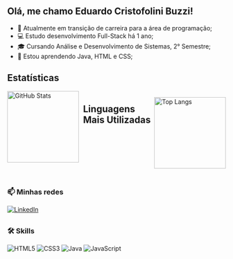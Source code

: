 ## Olá, me chamo Eduardo Cristofolini Buzzi!

- 🔭 Atualmente em transição de carreira para a área de programação;
- 💻 Estudo desenvolvimento Full-Stack há 1 ano;
- 🎓 Cursando Análise e Desenvolvimento de Sistemas, 2° Semestre;
- 🌱 Estou aprendendo Java, HTML e CSS;

## Estatísticas

<div style="display: flex; align-items: flex-start;">
  <img 
    src="https://github-readme-stats.vercel.app/api?username=eduardo-buzzi&show_icons=true&theme=dark&title_color=C00102&icon_color=C00102&cache_seconds=1800&v=2"
    alt="GitHub Stats"
    height="165"
    style="margin-right: 10px;"
  />

## Linguagens Mais Utilizadas

  <img 
    src="https://github-readme-stats.vercel.app/api/top-langs/?username=eduardo-buzzi&layout=compact&theme=dark&title_color=C00102&cache_seconds=1800&v=2"
    alt="Top Langs"
    height="165"
  />
</div>

##

### 📫 Minhas redes
[![LinkedIn](https://img.shields.io/badge/-LinkedIn-0077B5?style=flat&logo=LinkedIn&logoColor=white)](https://www.linkedin.com/in/eduardocristofolini/)

##

### 🛠️ Skills
![HTML5](https://img.shields.io/badge/html5-%23E34F26.svg?style=for-the-badge&logo=html5&logoColor=white)
![CSS3](https://img.shields.io/badge/css3-%231572B6.svg?style=for-the-badge&logo=css3&logoColor=white)
![Java](https://img.shields.io/badge/java-%23ED8B00.svg?style=for-the-badge&logo=openjdk&logoColor=white)
![JavaScript](https://img.shields.io/badge/javascript-%23323330.svg?style=for-the-badge&logo=javascript&logoColor=%23F7DF1E)
